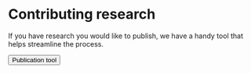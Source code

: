 # Contributing research #

If you have research you would like to publish, we have a handy tool that helps streamline the process.

<a href="https://forms.gle/B6HtF3GudAsbEaEHA"><button class="au-btn">Publication tool</button></a>


